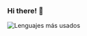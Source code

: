 ### Hi there! 👋

![Lenguajes más usados](https://github-readme-stats.vercel.app/api/top-langs/?username=TU_USUARIO&layout=compact&theme=radical)

